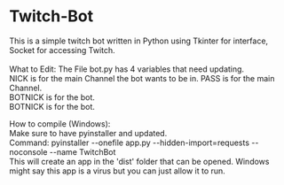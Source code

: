 # Twitch-Bot
This is a simple twitch bot written in Python using Tkinter for interface, Socket for accessing Twitch.   
<br/>
What to Edit:
  The File bot.py has 4 variables that need updating.  
  NICK is for the main Channel the bot wants to be in.
  PASS is for the main Channel.  
  BOTNICK is for the bot.  
  BOTNICK is for the bot.  

How to compile (Windows):  
Make sure to have pyinstaller and updated.  
  Command: pyinstaller --onefile app.py --hidden-import=requests --noconsole --name TwitchBot  
This will create an app in the 'dist' folder that can be opened. Windows might say this app is a virus but you can just allow it to run.


